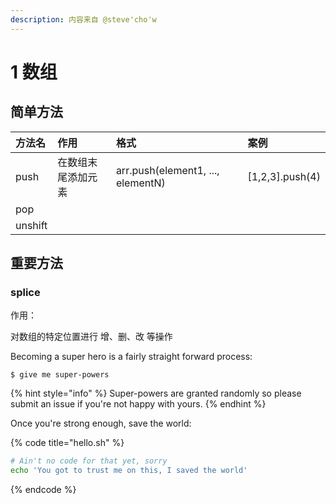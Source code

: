 ```yaml
---
description: 内容来自 @steve'cho'w
---
```


# 1 数组

## 简单方法

| 方法名 | 作用 | 格式 | 案例 |
| :--- | :--- | :--- | :--- |
| push | 在数组末尾添加元素 | arr.push\(element1, ..., elementN\) | \[1,2,3\].push\(4\) |
| pop |  |  |  |
| unshift |  |  |  |

## 重要方法

### splice

作用：

对数组的特定位置进行 增、删、改 等操作

Becoming a super hero is a fairly straight forward process:

```
$ give me super-powers
```

{% hint style="info" %}
 Super-powers are granted randomly so please submit an issue if you're not happy with yours.
{% endhint %}

Once you're strong enough, save the world:

{% code title="hello.sh" %}
```bash
# Ain't no code for that yet, sorry
echo 'You got to trust me on this, I saved the world'
```
{% endcode %}



